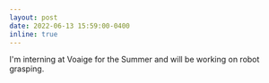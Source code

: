 ```yaml
---
layout: post
date: 2022-06-13 15:59:00-0400
inline: true
---
```


I'm interning at Voaige for the Summer and will be working on robot grasping.
